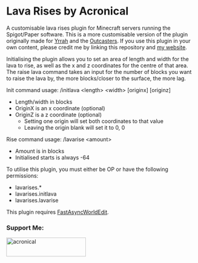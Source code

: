 # Lava Rises by Acronical

A customisable lava rises plugin for Minecraft servers running the Spigot/Paper software.
This is a more customisable version of the plugin originally made for [Yrrah](https://www.linktr.ee/Yrrah) and the [Outcasters](https://beacons.ai/outcasts).
If you use this plugin in your own content, please credit me by linking this repository and [my website](https://acronical.pages.dev).

Initialising the plugin allows you to set an area of length and width for the lava to rise, as well as the x and z coordinates for the centre of that area.
The raise lava command takes an input for the number of blocks you want to raise the lava by, the more blocks/closer to the surface, the more lag.

Init command usage: /initlava \<length> \<width> [originx] [originz]
- Length/width in blocks
- OriginX is an x coordinate (optional)
- OriginZ is a z coordinate (optional)
  - Setting one origin will set both coordinates to that value
  - Leaving the origin blank will set it to 0, 0

Rise command usage: /lavarise \<amount>
- Amount is in blocks
- Initialised starts is always -64

To utilise this plugin, you must either be OP or have the following permissions:
- lavarises.*
- lavarises.initlava
- lavarises.lavarise

This plugin requires [FastAsyncWorldEdit](https://www.spigotmc.org/resources/fastasyncworldedit.13932/).

<h3 align="left">Support Me:</h3>
<p><a href="https://ko-fi.com/acronical"> <img align="left" src="https://cdn.ko-fi.com/cdn/kofi3.png?v=3" height="50" width="210" alt="acronical" /></a></p><br><br>
